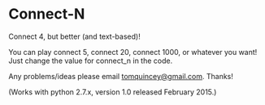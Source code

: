 # Connect-N
Connect 4, but better (and text-based)! 

You can play connect 5, connect 20, connect 1000, or whatever you want! Just change the value for connect_n in the code.

Any problems/ideas please email tomquincey@gmail.com. Thanks!

(Works with python 2.7.x, version 1.0 released February 2015.)
